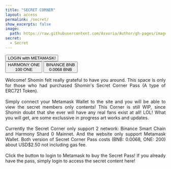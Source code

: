 ```yaml
---
title: "SECRET CORNER"
layout: access
permalink: /secret/
show_excerpts: false
image:
  path: https://raw.githubusercontent.com/Asvoria/Author/gh-pages/images/memberCardS.png
secret:
  - Secret
---
```

<div class="buttonsArea">
  <span id="BUTTONb" class="is-visible">
    <button class="btn">
      <span id="BUTTON">LOGIN with METAMASK!</span>
    </button>
  </span>
  <div id="Title" class="msgTitle"></div>
  <span id="buyBUTTONbONE" class="hideclass">
    <button class="btn">
      <span id="buyBUTTON"
        >HARMONY ONE<br />
        100 ONE</span
      >
    </button>
  </span>
  <span id="buyBUTTONbBNB" class="hideclass">
    <button class="btn">
      <span id="buyBUTTON"
        >BINANCE BNB<br />
        0.0068 BNB</span
      >
    </button>
  </span>
  <div><span id="MessageArea" class="is-visible">
  <p style="text-align: justify;">Welcome! Shomin felt really grateful to have you around.
  This space is only for those who had purchased Shomin's Secret Corner Pass (A type of ERC721 Token).<br><br>
  Simply connect your Metamask Wallet to the site and you will be able to view the secret members only contents! This Corner is still WIP, since Shomin doubt that she ever will have any real fans exist at all! LOL! What you will get, are some exclussive in progress art works and updates.<br><br>
  Currently the Secret Corner only support 2 network: Binance Smart Chain and Harmony Shard 0 Mainnet. And the website only support Metamask Wallet. Both version of Secret Corner Pass costs (BNB: 0.0068, ONE: 200) about USD$2.50 not including gas fee.<br><br>
  Click the button to login to Metamask to buy the Secret Pass! If you already have the pass, simply login to access the secret content here!</p><br><br>
  </span></div>
  <div><span id="ContentArea"></span></div>
  <script src="../bundled/bundle.js" defer></script>

<!--object type="text/html" data="https://asvoria.github.io/ShominHarmonyNFT/" title="Secret Corner" style="border: none; width: 100%;height: 560px;"></object-->

<!--iframe src="https://asvoria.github.io/ShominHarmonyNFT/" title="Secret Corner" style="border: none; width: 100%;height: 560px;"></iframe-->
<!--Problem: If user set to wrong chain, and click approave, the tokens will gone to non existing contract on the wrong chain with the same contract number-->